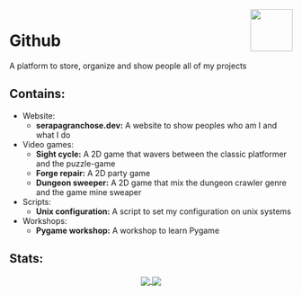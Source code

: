 <img src="https://github.com/gilbarbara/logos/blob/master/logos/github-icon.svg" width="75" height="75" align="right"/>

# Github

A platform to store, organize and show people all of my projects

## Contains:

- Website:
  - **serapagranchose.dev:** A website to show peoples who am I and what I do
- Video games:
  - **Sight cycle:** A 2D game that wavers between the classic platformer and the puzzle-game
  - **Forge repair:** A 2D party game
  - **Dungeon sweeper:** A 2D game that mix the dungeon crawler genre and the game mine sweaper
- Scripts:
  - **Unix configuration:** A script to set my configuration on unix systems
- Workshops:
  - **Pygame workshop:** A workshop to learn Pygame

## Stats:
<p align="center">
  <a href="https://rebrand.ly/r1ckr0l13r">
    <img align="center" src="https://github-readme-stats.vercel.app/api?username=serapagranchose&cache_seconds=1800&theme=outrun&title_color=8080ff&text_color=ff1aff&icon_color=8080ff&hide=prs,issues&show_icons=true&line_height=30&hide_border=true&border_radius=0"/>
  </a>
  <a href="https://rebrand.ly/r1ckr0l13r">
    <img align="center" src="https://github-readme-stats.vercel.app/api/top-langs/?username=serapagranchose&cache_seconds=1800&layout=compact&card_width=255&theme=outrun&title_color=8080ff&text_color=ff1aff&icon_color=8080ff&hide_border=true&hide=hlsl,shaderlab,objective-c%2B%2B&border_radius=0"/>
  </a>
</p>
